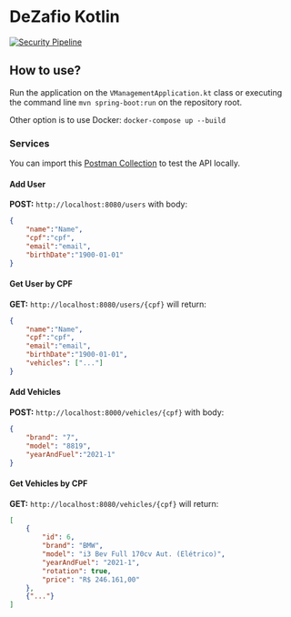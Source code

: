 # DeZafio Kotlin

[![Security Pipeline](https://github.com/GuillaumeFalourd/dezafio-kotlin/actions/workflows/security_pipeline.yml/badge.svg)](https://github.com/GuillaumeFalourd/dezafio-kotlin/actions/workflows/security_pipeline.yml)

## How to use?

Run the application on the `VManagementApplication.kt` class or executing the command line `mvn spring-boot:run` on the repository root.

Other option is to use Docker: `docker-compose up --build`

### Services

You can import this [Postman Collection](https://www.getpostman.com/collections/0a95939f289339e039ca) to test the API locally.

#### Add User

**POST:** `http://localhost:8080/users` with body:

```json
{
    "name":"Name",
    "cpf":"cpf",
    "email":"email",
    "birthDate":"1900-01-01"
}
```

#### Get User by CPF

**GET:** `http://localhost:8080/users/{cpf}` will return:

```json
{
    "name":"Name",
    "cpf":"cpf",
    "email":"email",
    "birthDate":"1900-01-01",
    "vehicles": ["..."]
}
```

#### Add Vehicles

**POST:** `http://localhost:8000/vehicles/{cpf}` with body:

```json
{
    "brand": "7",
    "model": "8819",
    "yearAndFuel":"2021-1"
}
```

#### Get Vehicles by CPF

**GET:** `http://localhost:8080/vehicles/{cpf}` will return:

```json
[
    {
        "id": 6,
        "brand": "BMW",
        "model": "i3 Bev Full 170cv Aut. (Elétrico)",
        "yearAndFuel": "2021-1",
        "rotation": true,
        "price": "R$ 246.161,00"
    },
    {"..."}
]
```
